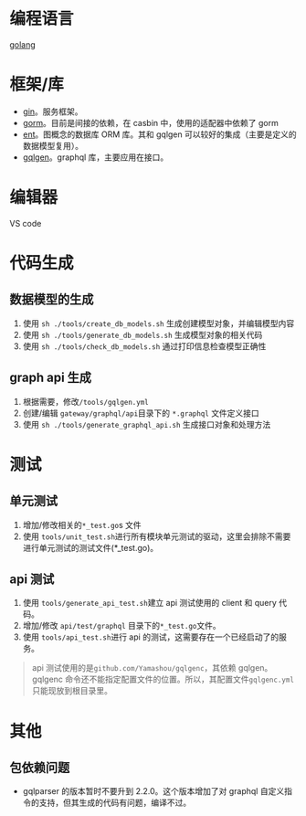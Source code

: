# 编程语言

[golang](https://golang.google.cn)

# 框架/库

- [gin](https://gin-gonic.com)。服务框架。
- [gorm](https://gorm.io)。目前是间接的依赖，在 casbin 中，使用的适配器中依赖了 gorm
- [ent]()。图概念的数据库 ORM 库。其和 gqlgen 可以较好的集成（主要是定义的数据模型复用）。
- [gqlgen]()。graphql 库，主要应用在接口。

# 编辑器

VS code

# 代码生成

## 数据模型的生成

1. 使用 `sh ./tools/create_db_models.sh` 生成创建模型对象，并编辑模型内容
1. 使用 `sh ./tools/generate_db_models.sh` 生成模型对象的相关代码
1. 使用 `sh ./tools/check_db_models.sh` 通过打印信息检查模型正确性

## graph api 生成

1. 根据需要，修改`/tools/gqlgen.yml`
1. 创建/编辑 `gateway/graphql/api`目录下的 `*.graphql` 文件定义接口
1. 使用 `sh ./tools/generate_graphql_api.sh` 生成接口对象和处理方法

# 测试

## 单元测试

1. 增加/修改相关的`*_test.go`s 文件
1. 使用 `tools/unit_test.sh`进行所有模块单元测试的驱动，这里会排除不需要进行单元测试的测试文件(\*\_test.go)。

## api 测试

1. 使用 `tools/generate_api_test.sh`建立 api 测试使用的 client 和 query 代码。
1. 增加/修改 `api/test/graphql` 目录下的`*_test.go`文件。
1. 使用 `tools/api_test.sh`进行 api 的测试，这需要存在一个已经启动了的服务。

> api 测试使用的是`github.com/Yamashou/gqlgenc`，其依赖 gqlgen。
> gqlgenc 命令还不能指定配置文件的位置。所以，其配置文件`gqlgenc.yml`只能现放到根目录里。

# 其他

## 包依赖问题

- gqlparser 的版本暂时不要升到 2.2.0。这个版本增加了对 graphql 自定义指令的支持，但其生成的代码有问题，编译不过。

